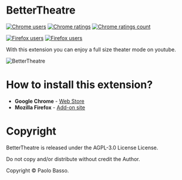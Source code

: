 # BetterTheatre
[![Chrome users](https://img.shields.io/chrome-web-store/users/bbncinkmcfkhjbnebkbhoefiecdenmkh?label=Users&color=4285F4&logo=google-chrome&style=for-the-badge)](https://chrome.google.com/webstore/detail/bettertheatre/bbncinkmcfkhjbnebkbhoefiecdenmkh)
[![Chrome ratings](https://img.shields.io/chrome-web-store/rating/bbncinkmcfkhjbnebkbhoefiecdenmkh?label=Ratings&color=4285F4&logo=google-chrome&style=for-the-badge)](https://chrome.google.com/webstore/detail/bettertheatre/bbncinkmcfkhjbnebkbhoefiecdenmkh)
[![Chrome ratings count](https://img.shields.io/chrome-web-store/rating-count/bbncinkmcfkhjbnebkbhoefiecdenmkh?label=Reviews&color=4285F4&logo=google-chrome&style=for-the-badge)](https://chrome.google.com/webstore/detail/bettertheatre/bbncinkmcfkhjbnebkbhoefiecdenmkh)

[![Firefox users](https://img.shields.io/amo/users/bettertheatre?label=Users&color=FF7139&logo=firefox-browser&style=for-the-badge)](https://addons.mozilla.org/en-US/firefox/addon/bettertheatre/)
[![Firefox users](https://img.shields.io/amo/rating/bettertheatre?label=ratings&color=FF7139&logo=firefox-browser&style=for-the-badge)](https://addons.mozilla.org/en-US/firefox/addon/bettertheatre/)

With this extension you can enjoy a full size theater mode on youtube.

![BetterTheatre](https://i.imgur.com/XgrpwJL.png)

How to install this extension?
===

* **Google Chrome** - [Web Store](https://chrome.google.com/webstore/detail/bettertheatre/bbncinkmcfkhjbnebkbhoefiecdenmkh)
* **Mozilla Firefox** - [Add-on site](https://addons.mozilla.org/en-US/firefox/addon/bettertheatre/)

Copyright
====

BetterTheatre is released under the AGPL-3.0 License License.

Do not copy and/or distribute without credit the Author.

Copyright © Paolo Basso.
